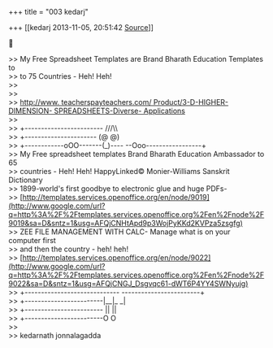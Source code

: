 +++
title = "003 kedarj"

+++
[[kedarj	2013-11-05, 20:51:42 [Source](https://groups.google.com/g/samskrita/c/Cx9O8KLj8Lw)]]





\>\> My Free Spreadsheet Templates are Brand Bharath Education Templates to  
\>\> to 75 Countries - Heh! Heh!  
\>\>  
\>\>  
\>\> [http://www. teacherspayteachers.com/ Product/3-D-HIGHER-DIMENSION- SPREADSHEETS-Diverse- Applications](http://www.google.com/url?q=http%3A%2F%2Fwww.teacherspayteachers.com%2FProduct%2F3-D-HIGHER-DIMENSION-SPREADSHEETS-Diverse-Applications&sa=D&sntz=1&usg=AFQjCNFMeTrZWa63jxtJX1K6oTiI1iEaiQ)  
\>\>  
\>\> +------------------------ ///\\\\  
\>\> +---------------------- (@ @)  
\>\> +------------oOO-------(\_)---- --Ooo-----------------+  
\>\> My Free spreadsheet templates Brand Bharath Education Ambassador to 65  
\>\> countries - Heh! Heh! HappyLinked© Monier-Williams Sanskrit Dictionary  
\>\> 1899-world's first goodbye to electronic glue and huge PDFs-  
\>\> [http://templates.services.openoffice.org/en/node/9019](http://www.google.com/url?q=http%3A%2F%2Ftemplates.services.openoffice.org%2Fen%2Fnode%2F9019&sa=D&sntz=1&usg=AFQjCNHtApd9p3WojPyKKd2KVPza5zsgfg)  
\>\> ZEE FILE MANAGEMENT WITH CALC- Manage what is on your computer first  
\>\> and then the country - heh! heh!  
\>\> [http://templates.services.openoffice.org/en/node/9022](http://www.google.com/url?q=http%3A%2F%2Ftemplates.services.openoffice.org%2Fen%2Fnode%2F9022&sa=D&sntz=1&usg=AFQjCNGJ_Dsgvqc61-dWT6P4YY4SWNyujg)  
\>\> +----------------------------- ------------------------+  
\>\> +------------------------\|\_\_\|\_ \_\|  
\>\> +------------------------ \|\| \|\|  
\>\> +------------------------O O  
\>\>  
\>\> kedarnath jonnalagadda  

